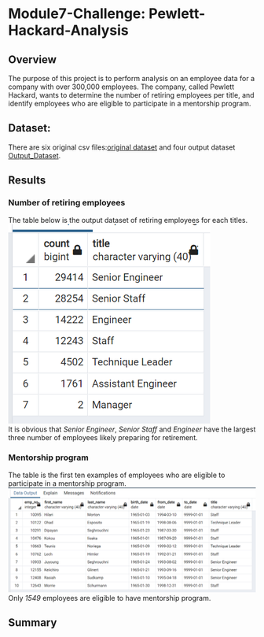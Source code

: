 # Module7-Challenge: Pewlett-Hackard-Analysis

## Overview
The purpose of this project is to perform analysis on an employee data for a company with over 300,000 employees. The company, called Pewlett Hackard, wants to determine the number of retiring employees per title, and identify employees who are eligible to participate in a mentorship program.

## Dataset:
There are six original csv files:[original dataset](https://github.com/cffhr99/Module7-Challenge/tree/main/data) and four output dataset [Output_Dataset](https://github.com/cffhr99/Module7-Challenge/tree/main/csv).
## Results

### Number of retiring employees
The table below is the output dataset of retiring employees for each titles.  
![retiring_title](https://github.com/cffhr99/Module7-Challenge/blob/main/image/retiring_title.PNG?raw=true)  
It is obvious that *Senior Engineer*, *Senior Staff* and *Engineer*  have the largest three number of employees likely preparing for retirement.

### Mentorship program
The table is the first ten examples of employees who are eligible to participate in a mentorship program.  
![mentorship_program](https://github.com/cffhr99/Module7-Challenge/blob/main/image/mentorship_eligibilty.PNG?raw=true)  
Only *1549* employees are eligible to have mentorship program.

## Summary
